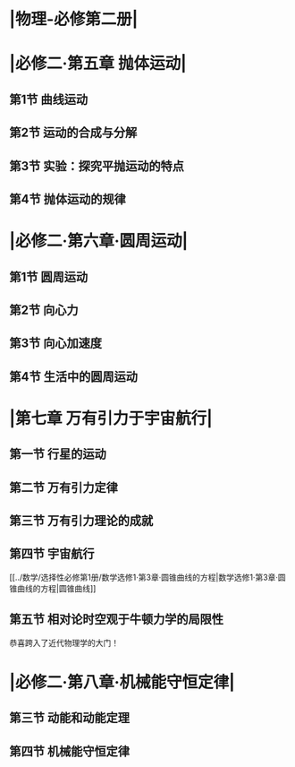 # |物理-必修第二册|

# |必修二·第五章 抛体运动|

## 第1节 曲线运动

## 第2节 运动的合成与分解

## 第3节 实验：探究平抛运动的特点

## 第4节 抛体运动的规律

# |必修二·第六章·圆周运动|

## 第1节 圆周运动

## 第2节 向心力

## 第3节 向心加速度

## 第4节 生活中的圆周运动

# |第七章 万有引力于宇宙航行|

## 第一节 行星的运动

## 第二节 万有引力定律

## 第三节 万有引力理论的成就

## 第四节 宇宙航行

[[../数学/选择性必修第1册/数学选修1·第3章·圆锥曲线的方程|数学选修1·第3章·圆锥曲线的方程|圆锥曲线]]

## 第五节 相对论时空观于牛顿力学的局限性

恭喜跨入了近代物理学的大门！

# |必修二·第八章·机械能守恒定律|

## 第三节 动能和动能定理

## 第四节 机械能守恒定律